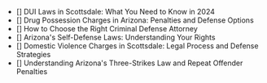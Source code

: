 - [] DUI Laws in Scottsdale: What You Need to Know in 2024
- [] Drug Possession Charges in Arizona: Penalties and Defense Options
- [] How to Choose the Right Criminal Defense Attorney
- [] Arizona's Self-Defense Laws: Understanding Your Rights
- [] Domestic Violence Charges in Scottsdale: Legal Process and Defense Strategies
- [] Understanding Arizona's Three-Strikes Law and Repeat Offender Penalties
